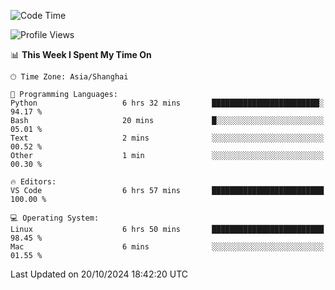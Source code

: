 <!--START_SECTION:waka-->
![Code Time](http://img.shields.io/badge/Code%20Time-505%20hrs%2032%20mins-blue)

![Profile Views](http://img.shields.io/badge/Profile%20Views-1-blue)

📊 **This Week I Spent My Time On** 

```text
🕑︎ Time Zone: Asia/Shanghai

💬 Programming Languages: 
Python                   6 hrs 32 mins       ████████████████████████░   94.17 % 
Bash                     20 mins             █░░░░░░░░░░░░░░░░░░░░░░░░   05.01 % 
Text                     2 mins              ░░░░░░░░░░░░░░░░░░░░░░░░░   00.52 % 
Other                    1 min               ░░░░░░░░░░░░░░░░░░░░░░░░░   00.30 % 

🔥 Editors: 
VS Code                  6 hrs 57 mins       █████████████████████████   100.00 % 

💻 Operating System: 
Linux                    6 hrs 50 mins       █████████████████████████   98.45 % 
Mac                      6 mins              ░░░░░░░░░░░░░░░░░░░░░░░░░   01.55 % 
```


 Last Updated on 20/10/2024 18:42:20 UTC
<!--END_SECTION:waka-->
